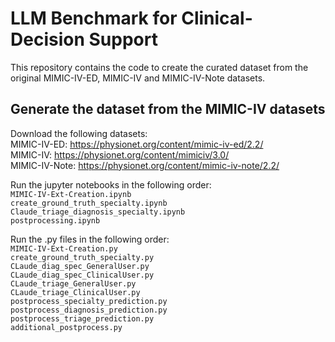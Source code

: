 # LLM Benchmark for Clinical-Decision Support
This repository contains the code to create the curated dataset from the original MIMIC-IV-ED, MIMIC-IV and MIMIC-IV-Note datasets.

## Generate the dataset from the MIMIC-IV datasets
Download the following datasets:\
MIMIC-IV-ED: https://physionet.org/content/mimic-iv-ed/2.2/ \
MIMIC-IV: https://physionet.org/content/mimiciv/3.0/ \
MIMIC-IV-Note: https://physionet.org/content/mimic-iv-note/2.2/

Run the jupyter notebooks in the following order:\
```MIMIC-IV-Ext-Creation.ipynb```\
```create_ground_truth_specialty.ipynb```\
```Claude_triage_diagnosis_specialty.ipynb```\
```postprocessing.ipynb```

Run the .py files in the following order:\
```MIMIC-IV-Ext-Creation.py```\
```create_ground_truth_specialty.py```\
```CLaude_diag_spec_GeneralUser.py```\
```CLaude_diag_spec_ClinicalUser.py```\
```CLaude_triage_GeneralUser.py```\
```CLaude_triage_ClinicalUser.py```\
```postprocess_specialty_prediction.py```\
```postprocess_diagnosis_prediction.py```\
```postprocess_triage_prediction.py```\
```additional_postprocess.py```



